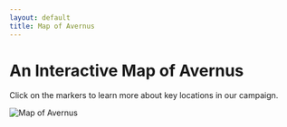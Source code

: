 ```yaml
---
layout: default
title: Map of Avernus
---
```

# An Interactive Map of Avernus

Click on the markers to learn more about key locations in our campaign.

<div id="map-container" style="position: relative;">
  <img src="{{ '/assets/images/avernus-map.webp' | relative_url }}" alt="Map of Avernus" id="map-image">
  <!-- Markers will be added here by JavaScript -->
</div>

<div id="map-tooltip" class="map-tooltip" style="display: none;">
  <h3 id="tooltip-title"></h3>
  <p id="tooltip-description"></p>
</div>

<script>
  const locationsData = {{ site.data.locations | jsonify }};
</script>
<script src="{{ '/assets/js/map.js' | relative_url }}"></script>
